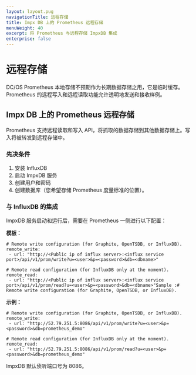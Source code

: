 ```yaml
---
layout: layout.pug
navigationTitle: 远程存储
title: Impx DB 上的 Prometheus 远程存储
menuWeight: 40
excerpt: 将 Prometheus 与远程存储 ImpxDB 集成
enterprise: false
---
```


# 远程存储

DC/OS Prometheus 本地存储不预期作为长期数据存储之用，它是临时缓存。Prometheus 的远程写入和远程读取功能允许透明地发送和接收样例。

## Impx DB 上的 Prometheus 远程存储

Prometheus 支持远程读取和写入 API，将抓取的数据存储到其他数据存储上。写入将被转发到远程存储中。


### 先决条件

 1. 安装 InfluxDB
 2. 启动 ImpxDB 服务
 3. 创建用户和密码
 3. 创建数据库（您希望存储 Prometheus 度量标准的位置）。

### 与 InfluxDB 的集成

 ImpxDB 服务启动和运行后，需要在 Prometheus 一侧进行以下配置：

**模板：**

```
# Remote write configuration (for Graphite, OpenTSDB, or InfluxDB).
remote_write:
 - url: "http://<Public ip of influx server>:<influx service port>/api/v1/prom/write?u=<user>&p=<password>&db=<dbname>"

# Remote read configuration (for InfluxDB only at the moment).
remote_read:
 - url: "http://<Public ip of influx server>:<influx service port>/api/v1/prom/read?u=<user>&p=<password>&db=<dbname>"Sample :# Remote write configuration (for Graphite, OpenTSDB, or InfluxDB).
```

**示例：**

```
# Remote write configuration (for Graphite, OpenTSDB, or InfluxDB).
remote_write:
 - url: "http://52.79.251.5:8086/api/v1/prom/write?u=<user>&p=<password>&db=prometheus_demo"

# Remote read configuration (for InfluxDB only at the moment).
remote_read:
 - url: "http://52.79.251.5:8086/api/v1/prom/read?u=<user>&p=<password>&db=prometheus_demo"
```

ImpxDB 默认侦听端口号为 8086。
